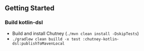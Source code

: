 ## Getting Started

### Build kotlin-dsl

- Build and install Chutney (`./mvn clean install -DskipTests`)
- `./gradlew clean builld -x test :chutney-kotlin-dsl:publishToMavenLocal`
